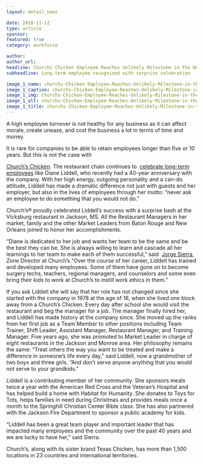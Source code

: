 ```yaml
---
layout: detail_news

date: 2018-11-12
type: article
sponsor:
featured: true
category: workforce

author:  
author_url:
headline: Churchs Chicken Employee Reaches Unlikely Milestone in the Workplace
subheadline: Long-term employee recognized with surprise celebration

image_1_name: churchs-Chicken-Employee-Reaches-Unlikely-Milestone-in-the-Workplace-27226
image_1_caption: churchs-Chicken-Employee-Reaches-Unlikely-Milestone-in-the-Workplace-27226
image_1_img: Churchs-Chicken-Employee-Reaches-Unlikely-Milestone-in-the-Workplace-27226.png
image_1_alt: churchs-Chicken-Employee-Reaches-Unlikely-Milestone-in-the-Workplace-27226
image_1_title: churchs-Chicken-Employee-Reaches-Unlikely-Milestone-in-the-Workplace-27226
---
```


A high employee turnover is not healthy for any business as it can affect morale, create unease, and cost the business a lot in terms of time and money.

<!--more-->It is rare for companies to be able to retain employees longer than five or 10 years. But this is not the case with&nbsp;
[Church&rsquo;s Chicken](http://www.churchs.com/). The restaurant chain continues to&nbsp;
[celebrate long-term employees](http://www.snacknation.com/guides/definitive-guide-employee-engagement/)&nbsp;like Diane Liddell, who recently had a 40-year anniversary with the company. With her high energy, outgoing personality and a can-do attitude, Liddell has made a dramatic difference not just with guests and her employer, but also in the lives of employees through her motto: &ldquo;never ask an employee to do something that you would not do.&rdquo;

Church&rsquo;s&reg;&nbsp;proudly celebrated Liddell&rsquo;s success with a surprise bash at the Vicksburg restaurant in Jackson, MS. All the Restaurant Managers in her market, family and the other Market Leaders from Baton Rouge and New Orleans joined to honor her accomplishments.

&ldquo;Diane is dedicated to her job and wants her team to be the same and be the best they can be. She is always willing to learn and cascade all her learnings to her team to make each of them successful,&rdquo; said&nbsp;
[Jorge Sierra](https://www.linkedin.com/in/jorge-sierra-692181a8), Zone Director at&nbsp;Church&rsquo;s.&ldquo;Over the course of her career, Liddell has trained and developed many employees. Some of them have gone on to become surgery techs, teachers, regional managers, and counselors and some even bring their kids to work at&nbsp;Church&rsquo;s&nbsp;to instill work ethics in them.&rdquo;

If you ask Liddell she will say that her role has not changed since she started with the company in 1978 at the age of 16, when she lived one block away from a&nbsp;Church&rsquo;s Chicken.&nbsp;Every day after school she would visit the restaurant and beg the manager for a job. The manager finally hired her, and Liddell has made history at the company since. She moved up the ranks from her first job as a Team Member to other positions including Team Trainer, Shift Leader, Assistant Manager, Restaurant Manager, and Training Manager. Five years ago, she was promoted to Market Leader in charge of eight restaurants in the Jackson and Monroe area. Her philosophy remains the same: &ldquo;Treat others the way you want to be treated and make a difference in someone&rsquo;s life every day,&rdquo; said Liddell, now a grandmother of two boys and three girls. &ldquo;And don&rsquo;t serve anyone anything that you would not serve to your grandkids.&rdquo;

Liddell is a contributing member of her community. She sponsors meals twice a year with the American Red Cross and the Veteran&rsquo;s Hospital and has helped build a home with Habitat for Humanity. She donates to Toys for Tots, helps families in need during Christmas and provides meals once a month to the Springhill Christian Center Bible class. She has also partnered with the Jackson Fire Department to sponsor a public academy for kids.

&ldquo;Liddell has been a great team player and important leader that has impacted many employees and the community over the past 40 years and we are lucky to have her,&rdquo; said Sierra.

Church&rsquo;s, along with its sister brand Texas Chicken, has more than 1,500 locations in 23 countries and international territories.